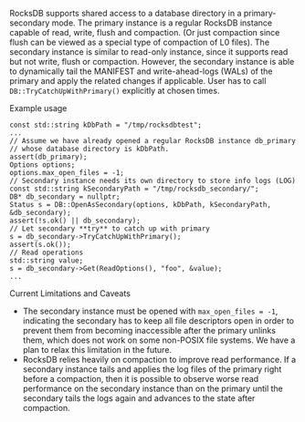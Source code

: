 RocksDB supports shared access to a database directory in a primary-secondary mode. The primary instance is a regular RocksDB instance capable of read, write, flush and compaction. (Or just compaction since flush can be viewed as a special type of compaction of L0 files). The secondary instance is similar to read-only instance, since it supports read but not write, flush or compaction. However, the secondary instance is able to dynamically tail the MANIFEST and write-ahead-logs (WALs) of the primary and apply the related changes if applicable. User has to call `DB::TryCatchUpWithPrimary()` explicitly at chosen times.

Example usage
```
const std::string kDbPath = "/tmp/rocksdbtest";
...
// Assume we have already opened a regular RocksDB instance db_primary
// whose database directory is kDbPath.
assert(db_primary);
Options options;
options.max_open_files = -1;
// Secondary instance needs its own directory to store info logs (LOG)
const std::string kSecondaryPath = "/tmp/rocksdb_secondary/";
DB* db_secondary = nullptr;
Status s = DB::OpenAsSecondary(options, kDbPath, kSecondaryPath, &db_secondary);
assert(!s.ok() || db_secondary);
// Let secondary **try** to catch up with primary
s = db_secondary->TryCatchUpWithPrimary();
assert(s.ok());
// Read operations
std::string value;
s = db_secondary->Get(ReadOptions(), "foo", &value);
...
```

Current Limitations and Caveats
- The secondary instance must be opened with `max_open_files = -1`, indicating the secondary has to keep all file descriptors open in order to prevent them from becoming inaccessible after the primary unlinks them, which does not work on some non-POSIX file systems. We have a plan to relax this limitation in the future.
- RocksDB relies heavily on compaction to improve read performance. If a secondary instance tails and applies the log files of the primary right before a compaction, then it is possible to observe worse read performance on the secondary instance than on the primary until the secondary tails the logs again and advances to the state after compaction.